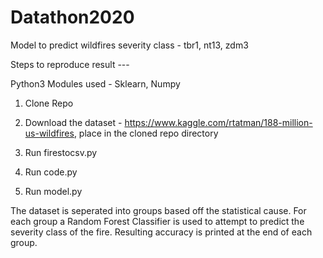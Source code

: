# Datathon2020
Model to predict wildfires severity class - tbr1, nt13, zdm3


Steps to reproduce result ---

Python3 Modules used - Sklearn, Numpy

1. Clone Repo

2. Download the dataset - https://www.kaggle.com/rtatman/188-million-us-wildfires, place in the cloned repo directory

3. Run firestocsv.py

4. Run code.py

5. Run model.py

The dataset is seperated into groups based off the statistical cause. For each group a Random Forest Classifier is used to attempt to predict the severity class of the fire. Resulting accuracy is printed at the end of each group.
